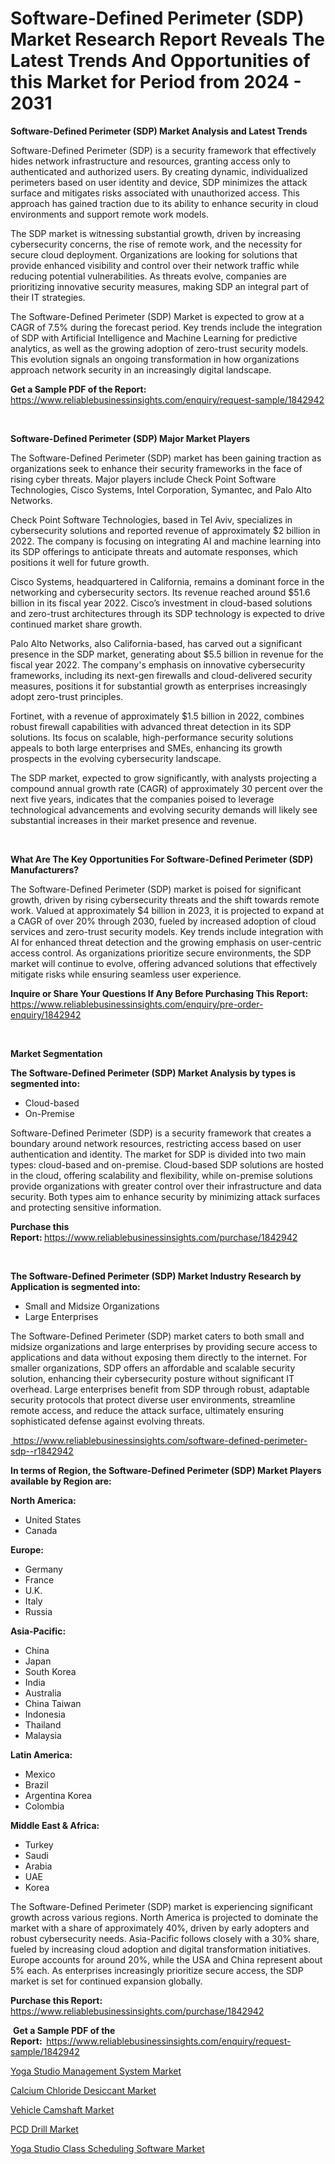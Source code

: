 <p><h1>Software-Defined Perimeter (SDP) Market Research Report Reveals The Latest Trends And Opportunities of this Market for Period from 2024 - 2031</h1></p><p><strong>Software-Defined Perimeter (SDP) Market Analysis and Latest Trends</strong></p>
<p><p>Software-Defined Perimeter (SDP) is a security framework that effectively hides network infrastructure and resources, granting access only to authenticated and authorized users. By creating dynamic, individualized perimeters based on user identity and device, SDP minimizes the attack surface and mitigates risks associated with unauthorized access. This approach has gained traction due to its ability to enhance security in cloud environments and support remote work models.</p><p>The SDP market is witnessing substantial growth, driven by increasing cybersecurity concerns, the rise of remote work, and the necessity for secure cloud deployment. Organizations are looking for solutions that provide enhanced visibility and control over their network traffic while reducing potential vulnerabilities. As threats evolve, companies are prioritizing innovative security measures, making SDP an integral part of their IT strategies.</p><p>The Software-Defined Perimeter (SDP) Market is expected to grow at a CAGR of 7.5% during the forecast period. Key trends include the integration of SDP with Artificial Intelligence and Machine Learning for predictive analytics, as well as the growing adoption of zero-trust security models. This evolution signals an ongoing transformation in how organizations approach network security in an increasingly digital landscape.</p></p>
<p><strong>Get a Sample PDF of the Report:&nbsp;</strong> <a href="https://www.reliablebusinessinsights.com/enquiry/request-sample/1842942?utm_campaign=39&utm_medium=2&utm_source=Github&utm_content=ia&utm_term=17102024&utm_id=software-defined-perimeter-sdp">https://www.reliablebusinessinsights.com/enquiry/request-sample/1842942</a></p>
<p>&nbsp;</p>
<p><strong>Software-Defined Perimeter (SDP) Major Market Players</strong></p>
<p><p>The Software-Defined Perimeter (SDP) market has been gaining traction as organizations seek to enhance their security frameworks in the face of rising cyber threats. Major players include Check Point Software Technologies, Cisco Systems, Intel Corporation, Symantec, and Palo Alto Networks. </p><p>Check Point Software Technologies, based in Tel Aviv, specializes in cybersecurity solutions and reported revenue of approximately $2 billion in 2022. The company is focusing on integrating AI and machine learning into its SDP offerings to anticipate threats and automate responses, which positions it well for future growth.</p><p>Cisco Systems, headquartered in California, remains a dominant force in the networking and cybersecurity sectors. Its revenue reached around $51.6 billion in its fiscal year 2022. Cisco’s investment in cloud-based solutions and zero-trust architectures through its SDP technology is expected to drive continued market share growth.</p><p>Palo Alto Networks, also California-based, has carved out a significant presence in the SDP market, generating about $5.5 billion in revenue for the fiscal year 2022. The company's emphasis on innovative cybersecurity frameworks, including its next-gen firewalls and cloud-delivered security measures, positions it for substantial growth as enterprises increasingly adopt zero-trust principles.</p><p>Fortinet, with a revenue of approximately $1.5 billion in 2022, combines robust firewall capabilities with advanced threat detection in its SDP solutions. Its focus on scalable, high-performance security solutions appeals to both large enterprises and SMEs, enhancing its growth prospects in the evolving cybersecurity landscape.</p><p>The SDP market, expected to grow significantly, with analysts projecting a compound annual growth rate (CAGR) of approximately 30 percent over the next five years, indicates that the companies poised to leverage technological advancements and evolving security demands will likely see substantial increases in their market presence and revenue.</p></p>
<p>&nbsp;</p>
<p><strong>What Are The Key Opportunities For Software-Defined Perimeter (SDP) Manufacturers?</strong></p>
<p><p>The Software-Defined Perimeter (SDP) market is poised for significant growth, driven by rising cybersecurity threats and the shift towards remote work. Valued at approximately $4 billion in 2023, it is projected to expand at a CAGR of over 20% through 2030, fueled by increased adoption of cloud services and zero-trust security models. Key trends include integration with AI for enhanced threat detection and the growing emphasis on user-centric access control. As organizations prioritize secure environments, the SDP market will continue to evolve, offering advanced solutions that effectively mitigate risks while ensuring seamless user experience.</p></p>
<p><strong>Inquire or Share Your Questions If Any Before Purchasing This Report:</strong> <a href="https://www.reliablebusinessinsights.com/enquiry/pre-order-enquiry/1842942?utm_campaign=39&utm_medium=2&utm_source=Github&utm_content=ia&utm_term=17102024&utm_id=software-defined-perimeter-sdp">https://www.reliablebusinessinsights.com/enquiry/pre-order-enquiry/1842942</a></p>
<p>&nbsp;</p>
<p><strong>Market Segmentation</strong></p>
<p><strong>The Software-Defined Perimeter (SDP) Market Analysis by types is segmented into:</strong></p>
<p><ul><li>Cloud-based</li><li>On-Premise</li></ul></p>
<p><p>Software-Defined Perimeter (SDP) is a security framework that creates a boundary around network resources, restricting access based on user authentication and identity. The market for SDP is divided into two main types: cloud-based and on-premise. Cloud-based SDP solutions are hosted in the cloud, offering scalability and flexibility, while on-premise solutions provide organizations with greater control over their infrastructure and data security. Both types aim to enhance security by minimizing attack surfaces and protecting sensitive information.</p></p>
<p><strong>Purchase this Report:&nbsp;</strong><a href="https://www.reliablebusinessinsights.com/purchase/1842942?utm_campaign=39&utm_medium=2&utm_source=Github&utm_content=ia&utm_term=17102024&utm_id=software-defined-perimeter-sdp">https://www.reliablebusinessinsights.com/purchase/1842942</a></p>
<p>&nbsp;</p>
<p><strong>The Software-Defined Perimeter (SDP) Market Industry Research by Application is segmented into:</strong></p>
<p><ul><li>Small and Midsize Organizations</li><li>Large Enterprises</li></ul></p>
<p><p>The Software-Defined Perimeter (SDP) market caters to both small and midsize organizations and large enterprises by providing secure access to applications and data without exposing them directly to the internet. For smaller organizations, SDP offers an affordable and scalable security solution, enhancing their cybersecurity posture without significant IT overhead. Large enterprises benefit from SDP through robust, adaptable security protocols that protect diverse user environments, streamline remote access, and reduce the attack surface, ultimately ensuring sophisticated defense against evolving threats.</p></p>
<p><a href="https://www.reliablebusinessinsights.com/software-defined-perimeter-sdp--r1842942?utm_campaign=39&utm_medium=2&utm_source=Github&utm_content=ia&utm_term=17102024&utm_id=software-defined-perimeter-sdp">&nbsp;https://www.reliablebusinessinsights.com/software-defined-perimeter-sdp--r1842942</a></p>
<p><strong>In terms of Region, the Software-Defined Perimeter (SDP) Market Players available by Region are:</strong></p>
<p>
    <p> <strong> North America: </strong>
        <ul>
            <li>United States</li>
            <li>Canada</li>
        </ul>
        </p> 
    <p> <strong> Europe: </strong>
        <ul>
            <li>Germany</li>
            <li>France</li>
            <li>U.K.</li>
            <li>Italy</li>
            <li>Russia</li>
        </ul>
        </p> 
    <p> <strong> Asia-Pacific: </strong>
        <ul>
            <li>China</li>
            <li>Japan</li>
            <li>South Korea</li>
            <li>India</li>
            <li>Australia</li>
            <li>China Taiwan</li>
            <li>Indonesia</li>
            <li>Thailand</li>
            <li>Malaysia</li>
        </ul>
        </p> 
    <p> <strong> Latin America: </strong>
        <ul>
            <li>Mexico</li>
            <li>Brazil</li>
            <li>Argentina Korea</li>
            <li>Colombia</li>
        </ul>
        </p> 
    <p> <strong> Middle East & Africa: </strong>
        <ul>
            <li>Turkey</li>
            <li>Saudi</li>
            <li>Arabia</li>
            <li>UAE</li>
            <li>Korea</li>
        </ul>
    </p>
    </p>
<p><p>The Software-Defined Perimeter (SDP) market is experiencing significant growth across various regions. North America is projected to dominate the market with a share of approximately 40%, driven by early adopters and robust cybersecurity needs. Asia-Pacific follows closely with a 30% share, fueled by increasing cloud adoption and digital transformation initiatives. Europe accounts for around 20%, while the USA and China represent about 5% each. As enterprises increasingly prioritize secure access, the SDP market is set for continued expansion globally.</p></p>
<p><strong>Purchase this Report: </strong><a href="https://www.reliablebusinessinsights.com/purchase/1842942?utm_campaign=39&utm_medium=2&utm_source=Github&utm_content=ia&utm_term=17102024&utm_id=software-defined-perimeter-sdp">https://www.reliablebusinessinsights.com/purchase/1842942</a></p>
<p>&nbsp;<strong>Get a Sample PDF of the Report:&nbsp;&nbsp;</strong><a href="https://www.reliablebusinessinsights.com/enquiry/request-sample/1842942?utm_campaign=39&utm_medium=2&utm_source=Github&utm_content=ia&utm_term=17102024&utm_id=software-defined-perimeter-sdp">https://www.reliablebusinessinsights.com/enquiry/request-sample/1842942</a></p>
<p><strong></strong></p>
<p><p><a href="https://github.com/delorasywf/Market-Research-Report-List-1/blob/main/yoga-studio-management-system-market.md?utm_campaign=39&utm_medium=2&utm_source=Github&utm_content=ia&utm_term=17102024&utm_id=software-defined-perimeter-sdp">Yoga Studio Management System Market</a></p><p><a href="https://www.linkedin.com/pulse/calcium-chloride-desiccant-market-evolution-global-trends-9nmfe?utm_campaign=39&utm_medium=2&utm_source=Github&utm_content=ia&utm_term=17102024&utm_id=software-defined-perimeter-sdp">Calcium Chloride Desiccant Market</a></p><p><a href="https://www.linkedin.com/pulse/emerging-opportunities-challenges-global-vehicle-camshaft-m5xde?utm_campaign=39&utm_medium=2&utm_source=Github&utm_content=ia&utm_term=17102024&utm_id=software-defined-perimeter-sdp">Vehicle Camshaft Market</a></p><p><a href="https://issuu.com/reportprime-2/docs/pcd-drill-market-size-2030.pptx_c9e4867c6a22a0?utm_campaign=39&utm_medium=2&utm_source=Github&utm_content=ia&utm_term=17102024&utm_id=software-defined-perimeter-sdp">PCD Drill Market</a></p><p><a href="https://github.com/mac1evjen/Market-Research-Report-List-1/blob/main/yoga-studio-class-scheduling-software-market.md?utm_campaign=39&utm_medium=2&utm_source=Github&utm_content=ia&utm_term=17102024&utm_id=software-defined-perimeter-sdp">Yoga Studio Class Scheduling Software Market</a></p></p>